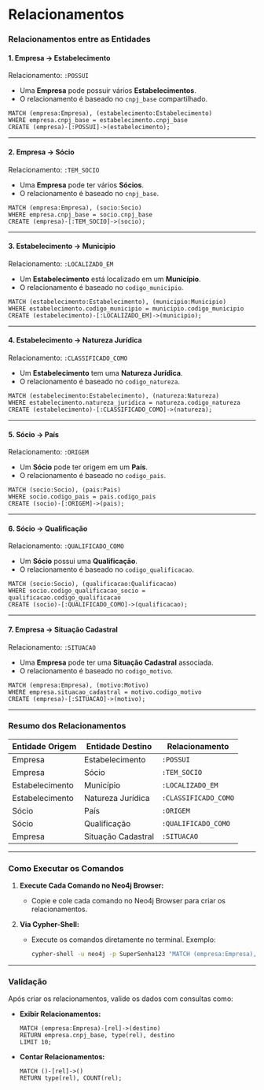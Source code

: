 # Relacionamentos 

### **Relacionamentos entre as Entidades**

#### **1. Empresa -> Estabelecimento**
Relacionamento: `:POSSUI`  
- Uma **Empresa** pode possuir vários **Estabelecimentos**.
- O relacionamento é baseado no `cnpj_base` compartilhado.

```cypher
MATCH (empresa:Empresa), (estabelecimento:Estabelecimento)
WHERE empresa.cnpj_base = estabelecimento.cnpj_base
CREATE (empresa)-[:POSSUI]->(estabelecimento);
```

---

#### **2. Empresa -> Sócio**
Relacionamento: `:TEM_SOCIO`  
- Uma **Empresa** pode ter vários **Sócios**.
- O relacionamento é baseado no `cnpj_base`.

```cypher
MATCH (empresa:Empresa), (socio:Socio)
WHERE empresa.cnpj_base = socio.cnpj_base
CREATE (empresa)-[:TEM_SOCIO]->(socio);
```

---

#### **3. Estabelecimento -> Município**
Relacionamento: `:LOCALIZADO_EM`  
- Um **Estabelecimento** está localizado em um **Município**.
- O relacionamento é baseado no `codigo_municipio`.

```cypher
MATCH (estabelecimento:Estabelecimento), (municipio:Municipio)
WHERE estabelecimento.codigo_municipio = municipio.codigo_municipio
CREATE (estabelecimento)-[:LOCALIZADO_EM]->(municipio);
```

---

#### **4. Estabelecimento -> Natureza Jurídica**
Relacionamento: `:CLASSIFICADO_COMO`  
- Um **Estabelecimento** tem uma **Natureza Jurídica**.
- O relacionamento é baseado no `codigo_natureza`.

```cypher
MATCH (estabelecimento:Estabelecimento), (natureza:Natureza)
WHERE estabelecimento.natureza_juridica = natureza.codigo_natureza
CREATE (estabelecimento)-[:CLASSIFICADO_COMO]->(natureza);
```

---

#### **5. Sócio -> País**
Relacionamento: `:ORIGEM`  
- Um **Sócio** pode ter origem em um **País**.
- O relacionamento é baseado no `codigo_pais`.

```cypher
MATCH (socio:Socio), (pais:Pais)
WHERE socio.codigo_pais = pais.codigo_pais
CREATE (socio)-[:ORIGEM]->(pais);
```

---

#### **6. Sócio -> Qualificação**
Relacionamento: `:QUALIFICADO_COMO`  
- Um **Sócio** possui uma **Qualificação**.
- O relacionamento é baseado no `codigo_qualificacao`.

```cypher
MATCH (socio:Socio), (qualificacao:Qualificacao)
WHERE socio.codigo_qualificacao_socio = qualificacao.codigo_qualificacao
CREATE (socio)-[:QUALIFICADO_COMO]->(qualificacao);
```

---

#### **7. Empresa -> Situação Cadastral**
Relacionamento: `:SITUACAO`  
- Uma **Empresa** pode ter uma **Situação Cadastral** associada.
- O relacionamento é baseado no `codigo_motivo`.

```cypher
MATCH (empresa:Empresa), (motivo:Motivo)
WHERE empresa.situacao_cadastral = motivo.codigo_motivo
CREATE (empresa)-[:SITUACAO]->(motivo);
```

---

### **Resumo dos Relacionamentos**

| **Entidade Origem**  | **Entidade Destino**  | **Relacionamento**     |
|-----------------------|-----------------------|-------------------------|
| Empresa               | Estabelecimento      | `:POSSUI`              |
| Empresa               | Sócio                | `:TEM_SOCIO`           |
| Estabelecimento       | Município            | `:LOCALIZADO_EM`       |
| Estabelecimento       | Natureza Jurídica    | `:CLASSIFICADO_COMO`   |
| Sócio                 | País                 | `:ORIGEM`              |
| Sócio                 | Qualificação         | `:QUALIFICADO_COMO`    |
| Empresa               | Situação Cadastral   | `:SITUACAO`            |

---

### **Como Executar os Comandos**
1. **Execute Cada Comando no Neo4j Browser:**
   - Copie e cole cada comando no Neo4j Browser para criar os relacionamentos.

2. **Via Cypher-Shell:**
   - Execute os comandos diretamente no terminal. Exemplo:
     ```bash
     cypher-shell -u neo4j -p SuperSenha123 "MATCH (empresa:Empresa), (estabelecimento:Estabelecimento) WHERE empresa.cnpj_base = estabelecimento.cnpj_base CREATE (empresa)-[:POSSUI]->(estabelecimento);"
     ```

---

### **Validação**
Após criar os relacionamentos, valide os dados com consultas como:

- **Exibir Relacionamentos:**
   ```cypher
   MATCH (empresa:Empresa)-[rel]->(destino)
   RETURN empresa.cnpj_base, type(rel), destino
   LIMIT 10;
   ```

- **Contar Relacionamentos:**
   ```cypher
   MATCH ()-[rel]->()
   RETURN type(rel), COUNT(rel);
   ```

